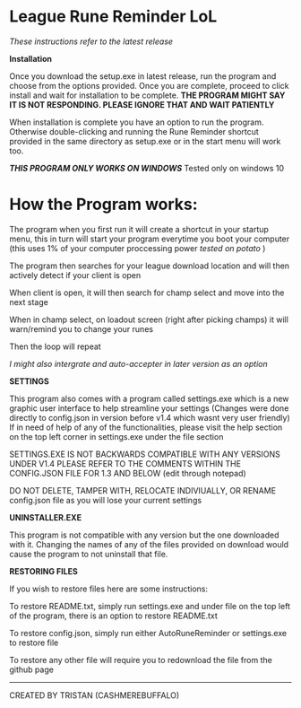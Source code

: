 # League Rune Reminder LoL

*These instructions refer to the latest release*

**Installation**

Once you download the setup.exe in latest release, run the program and choose from the options provided. Once you are complete, proceed to click install and wait for installation to be complete. 
**THE PROGRAM MIGHT SAY IT IS NOT RESPONDING. PLEASE IGNORE THAT AND WAIT PATIENTLY**

When installation is complete you have an option to run the program. Otherwise double-clicking and running the Rune Reminder shortcut provided in the same directory as setup.exe or in the start menu will work too. 

***THIS PROGRAM ONLY WORKS ON WINDOWS*** Tested only on windows 10

# How the Program works:

The program when you first run it will create a shortcut in your startup menu, this in turn will start your program everytime you boot your computer
(this uses 1% of your computer proccessing power *tested on potato* )

The program then searches for your league download location and will then actively detect if your client is open

When client is open, it will then search for champ select and move into the next stage

When in champ select, on loadout screen (right after picking champs) it will warn/remind you to change your runes

Then the loop will repeat

*I might also intergrate and auto-accepter in later version as an option*

**SETTINGS**

This program also comes with a program called settings.exe which is a new graphic user interface to help streamline your settings (Changes were done directly to config.json in version before v1.4 which wasnt very user friendly)
If in need of help of any of the functionalities, please visit the help section on the top left corner in settings.exe under the file section

SETTINGS.EXE IS NOT BACKWARDS COMPATIBLE WITH ANY VERSIONS UNDER V1.4 PLEASE REFER TO THE COMMENTS WITHIN THE CONFIG.JSON FILE FOR 1.3 AND BELOW (edit through notepad)

DO NOT DELETE, TAMPER WITH, RELOCATE INDIVIUALLY, OR RENAME config.json file as you will lose your current settings

**UNINSTALLER.EXE**

This program is not compatible with any version but the one downloaded with it. Changing the names of any of the files provided on download would cause the program to not uninstall that file.

**RESTORING FILES**

If you wish to restore files here are some instructions:

To restore README.txt, simply run settings.exe and under file on the top left of the program, there is an option to restore README.txt

To restore config.json, simply run either AutoRuneReminder or settings.exe to restore file

To restore any other file will require you to redownload the file from the github page 

------------------------------------------

CREATED BY TRISTAN (CASHMEREBUFFALO)

